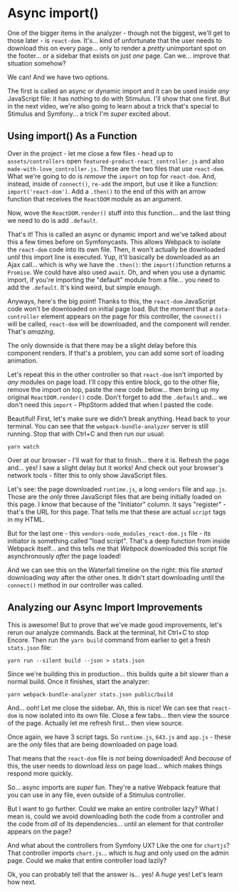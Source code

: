 # Async import()

One of the bigger items in the analyzer - though not the biggest, we'll get to
those later - is `react-dom`. It's... kind of unfortunate that the user needs to
download this on every page... only to render a *pretty* unimportant spot on the
footer... or a sidebar that exists on just *one* page. Can we... improve that
situation somehow?

We can! And we have two options.

The first is called an async or dynamic import and it can be used inside *any*
JavaScript file: it has nothing to do with Stimulus. I'll show that one first.
But in the next video, we're also going to learn about a trick that's special to
Stimulus and Symfony... a trick I'm *super* excited about.

## Using import() As a Function

Over in the project - let me close a few files - head up to `assets/controllers`
open `featured-product-react_controller.js` and also `made-with-love_controller.js`.
These are the two files that use `react-dom`. What we're going to do
is *remove* the `import` on top for `react-dom`. And, instead, inside of `connect()`,
`re-add` the import, but use it like a function: `import('react-dom')`. Add a
`.then()` to the end of this with an arrow function that receives the `ReactDOM`
module as an argument.

Now, wove the `ReactDOM.render()` stuff into this function... and the last thing
we need to do is add `.default`.

That's it! This is called an async or dynamic import and we've talked about this
a few times before on Symfonycasts. This allows Webpack to isolate the `react-dom`
code into its own file. Then, it won't actually be downloaded *until* this import
line is executed. Yup, it'll basically be downloaded as an Ajax call... which is
why we have the `.then()`: the `import()`function returns a `Promise`. We could
have also used `await`. Oh, and when you use a dynamic import, if you're importing
the "default" module from a file... you need to add the `.default`. It's kind weird,
but simple enough.

Anyways, here's the big point! Thanks to this, the `react-dom` JavaScript code
won't be downloaded on initial page load. But the *moment* that a
`data-controller` element appears on the page for this controller, the `connect()`
will be called, `react-dom` will be downloaded, and the component will render.
That's *amazing*.

The only downside is that there may be a slight delay before this component
renders. If that's a problem, you can add some sort of loading animation.

Let's repeat this in the other controller so that `react-dom` isn't imported by
*any* modules on page load. I'll copy this entire block, go to the other file,
remove the import on top, paste the new code below... then bring up my original
`ReactDOM.render()` code. Don't forget to add the `.default` and... we don't need
this `import` - PhpStorm added that when I pasted the code.

Beautiful! First, let's make sure we didn't break anything. Head back to your
terminal. You can see that the `webpack-bundle-analyzer` server is still running.
Stop that with Ctrl+C and then run our usual:

```terminal
yarn watch
```

Over at our browser - I'll wait for that to finish... there it is. Refresh
the page and... yes! I saw a slight delay but it works! And check out your browser's
network tools - filter this to only show JavaScript files.

Let's see: the page downloaded `runtime.js`, a long `vendors` file and `app.js`.
Those are the *only* three JavaScript files that are being initially loaded on
this page. I know that because of the "Initiator" column. It says "register" -
that's the URL for this page. That tells me that these are actual `script` tags
in my HTML.

But for the last one - this `vendors-node_modules_react-dom.js` file - its
initiator is something called "load script". That's a deep function from inside
Webpack itself... and this tells me that *Webpack* downloaded this script file
asynchronously *after* the page loaded!

And we can see this on the Waterfall timeline on the right: this file *started*
downloading *way* after the other ones. It didn't start downloading until the
`connect()` method in our controller was called.

## Analyzing our Async Import Improvements

This is awesome! But to prove that we've made good improvements, let's rerun our
analyze commands. Back at the terminal, hit Ctrl+C to stop Encore. Then run the
`yarn build` command from earlier to get a fresh `stats.json` file:

```terminal-silent
yarn run --silent build --json > stats.json
```

Since we're building this in production... this builds quite a bit slower than
a normal build. Once it finishes, start the analyzer:

```terminal-silent
yarn webpack-bundle-analyzer stats.json public/build
```

And... ooh! Let me close the sidebar. Ah, this is nice! We can see that `react-dom`
is now isolated into its own file. Close a few tabs... then view the source of
the page. Actually let me refresh first... then view source.

Once again, we have 3 script tags. So `runtime.js`, `643.js` and `app.js` - these
are the *only* files that are being downloaded on page load.

That means that the `react-dom` file is *not* being downloaded! And *because*
of this, the user needs to download *less* on page load... which makes things
respond more quickly.

So... async imports are *super* fun. They're a native Webpack feature that you
can use in any file, even outside of a Stimulus controller.

But I want to go further. Could we make an entire controller lazy? What I mean
is, could we avoid downloading both the code from a controller and the code
from *all* of its dependencies... until an element for that controller appears
on the page?

And what about the controllers from Symfony UX? Like the one for `chartjs`?
That controller imports `chart.js`... which is *hug* and only used on the admin
page. Could we make that entire controller load lazily?

Ok, you can probably tell that the answer is... yes! A *huge* yes! Let's learn
how next.
